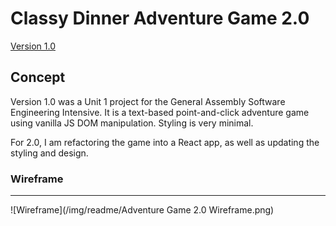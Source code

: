 # Classy Dinner Adventure Game 2.0

[Version 1.0](https://github.com/lind1125/Classy-Dinner-Adventure-Game)

## Concept

Version 1.0 was a Unit 1 project for the General Assembly Software Engineering Intensive. It is a text-based point-and-click adventure game using vanilla JS DOM manipulation. Styling is very minimal.

For 2.0, I am refactoring the game into a React app, as well as updating the styling and design.

### Wireframe
---
![Wireframe](/img/readme/Adventure Game 2.0 Wireframe.png)

